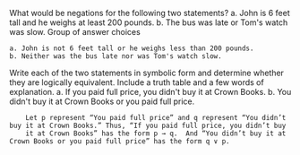 What would be negations for the following two statements?
a. John is 6 feet tall and he weighs at least 200 pounds.
b. The bus was late or Tom's watch was slow.
Group of answer choices
 
    a. John is not 6 feet tall or he weighs less than 200 pounds.
    b. Neither was the bus late nor was Tom's watch slow.

Write each of the two statements in symbolic form and determine whether they are logically equivalent. Include a truth table and a few words of explanation.
a. If you paid full price, you didn't buy it at Crown Books.
b. You didn't buy it at Crown Books or you paid full price.


        Let p represent “You paid full price” and q represent “You didn’t buy it at Crown Books.” Thus, “If you paid full price, you didn’t buy
        it at Crown Books” has the form p → q.  And “You didn’t buy it at Crown Books or you paid full price” has the form q ∨ p.
